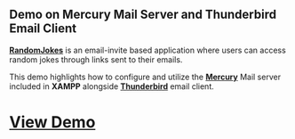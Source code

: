 ## Demo on Mercury Mail Server and Thunderbird Email Client
[**RandomJokes**](http://localhost/randomjokes) is an email-invite based application
where users can access random jokes through links sent to their emails.

This demo highlights how to configure and utilize
the [**Mercury**](https://www.quora.com/What-is-XAMPP-Mercury) Mail server included in **XAMPP**
alongside [**Thunderbird**](https://www.thunderbird.net/en-US/) email client.

# [View Demo](https://kulotsystems.github.io/randomjokes/.demo/index.html)